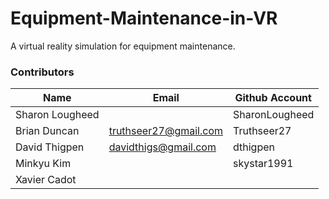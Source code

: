 # Equipment-Maintenance-in-VR
A virtual reality simulation for equipment maintenance.

### Contributors
Name | Email | Github Account
------------ | ------------- | -------------
Sharon Lougheed | | SharonLougheed
Brian Duncan | truthseer27@gmail.com | Truthseer27
David Thigpen | davidthigs@gmail.com | dthigpen
Minkyu Kim |     | skystar1991
Xavier Cadot | | 
